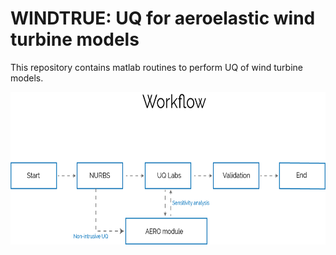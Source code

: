 # WINDTRUE: UQ for aeroelastic wind turbine models

This repository contains matlab routines to perform UQ of wind turbine models.

<img src="workflow_windtrue.png" width="656" height="244">